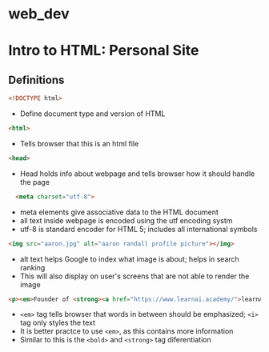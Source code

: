 # web_dev

# Intro to HTML: Personal Site

## Definitions

```HTML
<!DOCTYPE html>
```
- Define document type and version of HTML


```HTML
<html>
```
- Tells browser that this is an html file

```HTML
<head>
```
- Head holds info about webpage and tells browser how it should handle the page

```HTML
  <meta charset="utf-8">
```
- meta elements give associative data to the HTML document
- all text inside webpage is encoded using the utf encoding systm
- utf-8 is standard encoder for HTML 5; includes all international symbols

```HTML
<img src="aaron.jpg" alt="aaron randall profile picture"></img>
```
- alt text helps Google to index what image is about; helps in search ranking
- This will also display on user's screens that are not able to render the image

```HTML
<p><em>Founder of <strong><a href="https://www.learnai.academy/">learnAI.academy</strong></a></em></p>
```
- ```<em>``` tag tells browser that words in between should be emphasized; ```<i>``` tag only styles the text
- It is better practce to use ```<em>```, as this contains more information
- Similar to this is the ```<bold>``` and ```<strong>``` tag diferentiation
